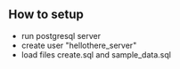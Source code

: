 ## How to setup

- run postgresql server
- create user "hellothere_server"
- load files create.sql and sample_data.sql